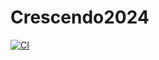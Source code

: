 # Crescendo2024

[![CI](https://github.com/4201VitruvianBots/Crescendo2024/actions/workflows/main.yml/badge.svg)](https://github.com/4201VitruvianBots/Crescendo2024/actions/workflows/main.yml)